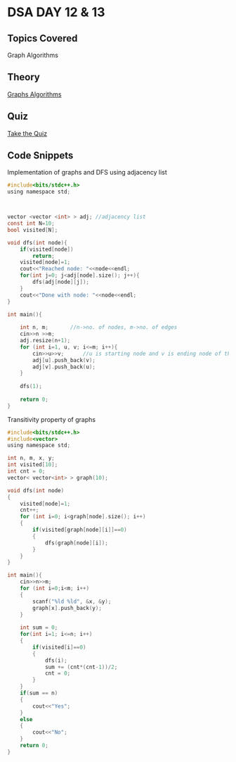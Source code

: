 # DSA DAY 12 & 13

## Topics Covered

Graph Algorithms

## Theory

[Graphs Algorithms](https://github.com/py93/DSA-for-Interviews-GirlScript-EOP/blob/master/Day%2012-13/Graphs.pptx)

## Quiz

[Take the Quiz](https://forms.gle/vCqb3QGuBCPahLp5A)

## Code Snippets

Implementation of graphs and DFS using adjacency list

```c
#include<bits/stdc++.h>
using namespace std;



vector <vector <int> > adj; //adjacency list
const int N=10;
bool visited[N];

void dfs(int node){
	if(visited[node])
		return;
	visited[node]=1;
	cout<<"Reached node: "<<node<<endl;
	for(int j=0; j<adj[node].size(); j++){
		dfs(adj[node][j]);
	}
	cout<<"Done with node: "<<node<<endl;
}

int main(){
	
	int n, m;		//n->no. of nodes, m->no. of edges
	cin>>n >>m;
	adj.resize(n+1);
	for (int i=1, u, v; i<=m; i++){
		cin>>u>>v;		//u is starting node and v is ending node of the edge.
		adj[u].push_back(v);
		adj[v].push_back(u);
	}	
	
	dfs(1);
	
	return 0;
}

```

Transitivity property of graphs

```c
#include<bits/stdc++.h>
#include<vector>
using namespace std;

int n, m, x, y;
int visited[10];
int cnt = 0;
vector< vector<int> > graph(10);

void dfs(int node)
{
	visited[node]=1;
	cnt++;
	for (int i=0; i<graph[node].size(); i++)
	{
		if(visited[graph[node][i]]==0)
		{
			dfs(graph[node][i]);
		}
	}
}

int main(){
	cin>>n>>m;
	for (int i=0;i<m; i++)
	{
		scanf("%ld %ld", &x, &y);
		graph[x].push_back(y);
	}
	
	int sum = 0;
	for(int i=1; i<=n; i++)
	{
		if(visited[i]==0)
		{
			dfs(i);
			sum += (cnt*(cnt-1))/2;
			cnt = 0;
		}
	}
	if(sum == n)
	{
		cout<<"Yes";
	}
	else
	{
		cout<<"No";
	}
	return 0;
}

```

